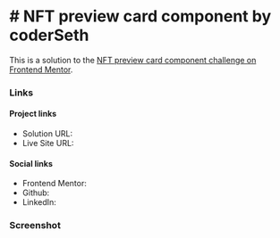 # # NFT preview card component by coderSeth

This is a solution to the [NFT preview card component challenge on Frontend Mentor](https://www.frontendmentor.io/challenges/nft-preview-card-component-SbdUL_w0U).

### Links

#### Project links

- Solution URL:
- Live Site URL:

#### Social links

- Frontend Mentor:
- Github:
- LinkedIn:

### Screenshot

